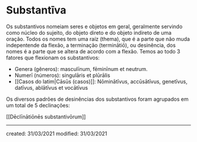 # Substantīva
Os substantivos nomeiam seres e objetos em geral, geralmente servindo como núcleo do sujeito, do objeto direto e do objeto indireto de uma oração.
Todos os nomes tem uma raíz (thema), que é a parte que não muda indepentende da flexão, a terminação (terminātiō), ou desinência, dos nomes é a parte que se altera de acordo com a flexão. Temos ao todo 3 fatores que flexionam os substantivos:
- Genera (gêneros): masculīnum, fēminīnum et neutrum.
- Numerī (números): singulāris et plūrālis
- [[Casos do latim|Cāsūs (casos)]]: Nōminātīvus, accūsātīvus, genetīvus, datīvus, ablātīvus et vocātīvus

Os diversos padrões de desinências dos substantivos foram agrupados em um total de 5 declinações:

[[Dēclīnātiōnēs substantivōrum]]

---

created: 31/03/2021
modified: 31/03/2021

